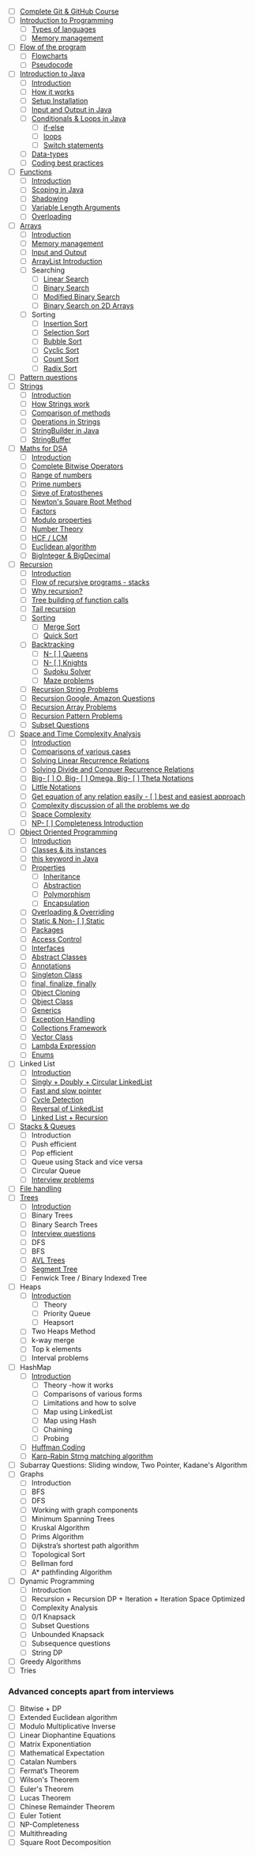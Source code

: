 - [ ] [Complete Git & GitHub Course](https://youtu.be/apGV9Kg7ics)
- [ ] [Introduction to Programming](https://youtu.be/wn49bJOYAZM)
    - [ ] [Types of languages](https://youtu.be/wn49bJOYAZM?t=171)
    - [ ] [Memory management](https://youtu.be/wn49bJOYAZM?t=1488)
- [ ] [Flow of the program](https://youtu.be/lhELGQAV4gg)
    - [ ] [Flowcharts](https://youtu.be/lhELGQAV4gg)
    - [ ] [Pseudocode](https://youtu.be/lhELGQAV4gg?t=715)
- [ ] [Introduction to Java](https://youtu.be/4EP8YzcN0hQ)
    - [ ] [Introduction](https://youtu.be/4EP8YzcN0hQ)
    - [ ] [How it works](https://youtu.be/4EP8YzcN0hQ?t=93)
    - [ ] [Setup Installation](https://youtu.be/4EP8YzcN0hQ?t=1486)
    - [ ] [Input and Output in Java](https://youtu.be/TAtrPoaJ7gc)
    - [ ] [Conditionals & Loops in Java](https://youtu.be/ldYLYRNaucM?t=88)
        - [ ] [if-else](https://youtu.be/ldYLYRNaucM?t=88)
        - [ ] [loops](https://youtu.be/ldYLYRNaucM?t=440)
        - [ ] [Switch statements](https://youtu.be/mA23x39DjbI)
    - [ ] [Data-types](https://youtu.be/TAtrPoaJ7gc?t=2800)
    - [ ] [Coding best practices](https://youtu.be/waGfV-IoOt8)
- [ ] [Functions](https://youtu.be/vvanI8NRlSI)
    - [ ] [Introduction](https://youtu.be/vvanI8NRlSI)
    - [ ] [Scoping in Java](https://youtu.be/vvanI8NRlSI?t=2801)
    - [ ] [Shadowing](https://youtu.be/vvanI8NRlSI?t=3584)
    - [ ] [Variable Length Arguments](https://youtu.be/vvanI8NRlSI?t=4013)
    - [ ]  [Overloading](https://youtu.be/vvanI8NRlSI?t=4327)
- [ ]  [Arrays](https://youtu.be/n60Dn0UsbEk)
    - [ ]  [Introduction](https://youtu.be/n60Dn0UsbEk)
    - [ ]  [Memory management](https://youtu.be/n60Dn0UsbEk?t=632)
    - [ ]  [Input and Output](https://youtu.be/n60Dn0UsbEk?t=1675)
    - [ ]  [ArrayList Introduction](https://youtu.be/n60Dn0UsbEk?t=4868)
    - [ ]  Searching
        - [ ]  [Linear Search](https://youtu.be/_HRA37X8N_Q)
        - [ ]  [Binary Search](https://youtu.be/f6UU7V3szVw)
        - [ ]  [Modified Binary Search](https://youtu.be/f6UU7V3szVw?t=2508)
        - [ ]  [Binary Search on 2D Arrays](https://www.youtube.com/watch?v=enI_KyGLYPo)
    - [ ]  Sorting
        - [ ]  [Insertion Sort](https://youtu.be/By_5-RRqVeE)
        - [ ]  [Selection Sort](https://youtu.be/Nd4SCCIHFWk)
        - [ ]  [Bubble Sort](https://youtu.be/F5MZyqRp_IM)
        - [ ]  [Cyclic Sort](https://youtu.be/JfinxytTYFQ)
        - [ ]  [Count Sort](https://youtu.be/FOo820lJV1Y)
        - [ ]  [Radix Sort](https://youtu.be/mLi6VQDqAOs)
- [ ]  [Pattern questions](https://youtu.be/lsOOs5J8ycw)
- [ ]  [Strings](https://www.youtube.com/watch?v=zL1DPZ0Ovlo)
    - [ ]  [Introduction](https://www.youtube.com/watch?v=zL1DPZ0Ovlo)
    - [ ]  [How Strings work](https://youtu.be/zL1DPZ0Ovlo?t=216)
    - [ ]  [Comparison of methods](https://youtu.be/zL1DPZ0Ovlo?t=977)
    - [ ]  [Operations in Strings](https://youtu.be/zL1DPZ0Ovlo?t=1681)
    - [ ]  [StringBuilder in Java](https://youtu.be/zL1DPZ0Ovlo?t=4199)
    - [ ]  [StringBuffer](https://www.youtube.com/watch?v=YFZai3fPUQI)
- [ ]  [Maths for DSA](https://youtu.be/fzip9Aml6og)
    - [ ]  [Introduction](https://youtu.be/fzip9Aml6og?t=20)
    - [ ]  [Complete Bitwise Operators](https://youtu.be/fzip9Aml6og?t=95)
    - [ ]  [Range of numbers](https://youtu.be/fzip9Aml6og?t=4169)
    - [ ]  [Prime numbers](https://youtu.be/lmSpZ0bjCyQ?t=57)
    - [ ]  [Sieve of Eratosthenes](https://youtu.be/lmSpZ0bjCyQ?t=850)
    - [ ]  [Newton's Square Root Method](https://youtu.be/lmSpZ0bjCyQ?t=1989)
    - [ ]  [Factors](https://youtu.be/lmSpZ0bjCyQ?t=3004)
    - [ ]  [Modulo properties](https://youtu.be/lmSpZ0bjCyQ?t=3980)
    - [ ]  [Number Theory](https://youtu.be/lmSpZ0bjCyQ?t=4405)
    - [ ]  [HCF / LCM](https://youtu.be/lmSpZ0bjCyQ?t=5110)
    - [ ]  [Euclidean algorithm](https://youtu.be/lmSpZ0bjCyQ?t=5520)
    - [ ]  [BigInteger & BigDecimal](https://www.youtube.com/watch?v=lHtoypC-4Ps)
- [ ]  [Recursion](https://www.youtube.com/playlist?list=PL9gnSGHSqcnp39cTyB1dTZ2pJ04Xmdrod)
    - [ ]  [Introduction](https://youtu.be/M2uO2nMT0Bk)
    - [ ]  [Flow of recursive programs - stacks](https://youtu.be/M2uO2nMT0Bk?t=2124)
    - [ ]  [Why recursion?](https://youtu.be/M2uO2nMT0Bk?t=2708)
    - [ ]  [Tree building of function calls](https://youtu.be/M2uO2nMT0Bk?t=3033)
    - [ ]  [Tail recursion](https://youtu.be/M2uO2nMT0Bk?t=4308)
    - [ ]  [Sorting](https://www.youtube.com/playlist?list=PL9gnSGHSqcnq-9CXLt9DsInytRMLoyZQ_)
        - [ ]  [Merge Sort](https://youtu.be/iKGAgWdgoRk)
        - [ ]  [Quick Sort](https://www.youtube.com/watch?v=Z8svOqamag8&list=PL9gnSGHSqcnr_DxHsP7AW9ftq0AtAyYqJ&index=27)
    - [ ]  [Backtracking](https://youtu.be/zg5v2rlV1tM)
        - [ ]  [N- [ ] Queens](https://youtu.be/nC1rbW2YSz0)
        - [ ]  [N- [ ] Knights](https://youtu.be/nC1rbW2YSz0?t=2342)
        - [ ]  [Sudoku Solver](https://youtu.be/nC1rbW2YSz0?t=3190)
        - [ ]  [Maze problems](https://www.youtube.com/watch?v=zg5v2rlV1tM)
    - [ ]  [Recursion String Problems](https://youtu.be/gdifkIwCJyg)
    - [ ]  [Recursion Google, Amazon Questions](https://youtu.be/9ByWqPzfXDU)
    - [ ]  [Recursion Array Problems](https://youtu.be/sTdiMLom00U)
    - [ ]  [Recursion Pattern Problems](https://youtu.be/ymgnIIclCF0)
    - [ ]  [Subset Questions](https://youtu.be/9ByWqPzfXDU)
- [ ]  [Space and Time Complexity Analysis](https://youtu.be/mV3wrLBbuuE)
    - [ ]  [Introduction](https://youtu.be/mV3wrLBbuuE)
    - [ ]  [Comparisons of various cases](https://youtu.be/mV3wrLBbuuE?t=1039)
    - [ ]  [Solving Linear Recurrence Relations](https://youtu.be/mV3wrLBbuuE?t=6252)
    - [ ]  [Solving Divide and Conquer Recurrence Relations](https://youtu.be/mV3wrLBbuuE?t=4609)
    - [ ]  [Big- [ ] O, Big- [ ] Omega, Big- [ ] Theta Notations](https://youtu.be/mV3wrLBbuuE?t=2271)
    - [ ]  [Little Notations](https://youtu.be/mV3wrLBbuuE?t=2960)
    - [ ]  [Get equation of any relation easily - [ ]  best and easiest approach](https://youtu.be/mV3wrLBbuuE?t=8189)
    - [ ]  [Complexity discussion of all the problems we do](https://youtu.be/mV3wrLBbuuE?t=3866)
    - [ ]  [Space Complexity](https://youtu.be/mV3wrLBbuuE?t=3330)
    - [ ]  [NP- [ ] Completeness Introduction](https://youtu.be/mV3wrLBbuuE?t=8695)
- [ ]  [Object Oriented Programming](https://www.youtube.com/playlist?list=PL9gnSGHSqcno1G3XjUbwzXHL8_EttOuKk)
    - [ ]  [Introduction](https://www.youtube.com/watch?v=BSVKUk58K6U)
    - [ ]  [Classes & its instances](https://youtu.be/BSVKUk58K6U?t=467)
    - [ ]  [this keyword in Java](https://youtu.be/BSVKUk58K6U?t=3380)
    - [ ]  [Properties](https://www.youtube.com/watch?v=46T2wD3IuhM)
        - [ ]  [Inheritance](https://youtu.be/46T2wD3IuhM?t=146)
        - [ ]  [Abstraction](https://youtu.be/46T2wD3IuhM?t=7102)
        - [ ]  [Polymorphism](https://youtu.be/46T2wD3IuhM?t=4226)
        - [ ]  [Encapsulation](https://youtu.be/46T2wD3IuhM?t=7022)
    - [ ]  [Overloading & Overriding](https://youtu.be/46T2wD3IuhM?t=4834)
    - [ ]  [Static & Non- [ ] Static](https://youtu.be/_Ya6CN13t8k?t=1137)
    - [ ]  [Packages](https://youtu.be/_Ya6CN13t8k?t=182)
    - [ ]  [Access Control](https://youtu.be/W145DXs8fFg)
    - [ ]  [Interfaces](https://youtu.be/rgHZa7-Dibg?t=1510)
    - [ ]  [Abstract Classes](https://youtu.be/rgHZa7-Dibg?t=68)
    - [ ]  [Annotations](https://youtu.be/rgHZa7-Dibg?t=3438)
    - [ ]  [Singleton Class](https://youtu.be/_Ya6CN13t8k?t=4240) 
    - [ ]  [final, finalize, finally](https://youtu.be/46T2wD3IuhM?t=6317)
    - [ ]  [Object Cloning](https://youtu.be/OY2lPr8h93U?t=4352)
    - [ ]  [Object Class](https://youtu.be/W145DXs8fFg?t=1943)
    - [ ]  [Generics](https://www.youtube.com/watch?v=OY2lPr8h93U)
    - [ ]  [Exception Handling](https://youtu.be/OY2lPr8h93U?t=3405)
    - [ ]  [Collections Framework](https://youtu.be/9ogGan-R1pc?t=49)
    - [ ]  [Vector Class](https://youtu.be/9ogGan-R1pc?t=668)
    - [ ]  [Lambda Expression](https://youtu.be/OY2lPr8h93U?t=2894) 
    - [ ]  [Enums](https://youtu.be/9ogGan-R1pc?t=909)
- [ ]  Linked List
    - [ ]  [Introduction](https://youtu.be/58YbpRDc4yw)
    - [ ]  [Singly + Doubly + Circular LinkedList](https://youtu.be/58YbpRDc4yw)
    - [ ]  [Fast and slow pointer](https://youtu.be/70tx7KcMROc)
    - [ ]  [Cycle Detection](https://youtu.be/70tx7KcMROc)
    - [ ]  [Reversal of LinkedList](https://youtu.be/70tx7KcMROc)
    - [ ]  [Linked List + Recursion](https://youtu.be/70tx7KcMROc)
- [ ]  [Stacks & Queues](https://www.youtube.com/watch?v=rHQI4mrJ3cg)
    - [ ]  Introduction
    - [ ]  Push efficient
    - [ ]  Pop efficient
    - [ ]  Queue using Stack and vice versa
    - [ ]  Circular Queue
    - [ ]  [Interview problems](https://www.youtube.com/watch?v=S9LUYztYLu4)
- [ ]  [File handling](https://www.youtube.com/watch?v=b35mlSPOlJg)
- [ ]  [Trees](https://www.youtube.com/playlist?list=PL9gnSGHSqcnqfctdbCQKaw5oZ9Up2cmsq)
    - [ ]  [Introduction](https://www.youtube.com/watch?v=4s1Tcvm00pA)
      - [ ]  Binary Trees
      - [ ]  Binary Search Trees
    - [ ]  [Interview questions](https://www.youtube.com/watch?v=9D-vP-jcc-Y)
      - [ ]  DFS
      - [ ]  BFS
    - [ ]  [AVL Trees](https://www.youtube.com/watch?v=CVA85JuJEn0)
    - [ ]  [Segment Tree](https://www.youtube.com/watch?v=ciHThtTVNto)
    - [ ]  Fenwick Tree / Binary Indexed Tree
- [ ]  Heaps
    - [ ]  [Introduction](https://youtu.be/Qf-TDPr0nYw)
        - [ ]  Theory
        - [ ]  Priority Queue
        - [ ]  Heapsort
    - [ ]  Two Heaps Method
    - [ ]  k-way merge
    - [ ]  Top k elements
    - [ ]  Interval problems
- [ ]  HashMap
    - [ ]  [Introduction](https://youtu.be/XLbvmMz8Fr8)
        - [ ]  Theory -how it works
        - [ ]  Comparisons of various forms
        - [ ]  Limitations and how to solve
        - [ ]  Map using LinkedList
        - [ ]  Map using Hash
        - [ ]  Chaining
        - [ ]  Probing
    - [ ]  [Huffman Coding](https://youtu.be/XLfgeaYHinM)
    - [ ]  [Karp-Rabin Strng matching algorithm](https://youtu.be/swciWFPq3NE)
- [ ]  Subarray Questions: Sliding window, Two Pointer, Kadane's Algorithm
- [ ]  Graphs
    - [ ]  Introduction
    - [ ]  BFS
    - [ ]  DFS
    - [ ]  Working with graph components
    - [ ]  Minimum Spanning Trees
    - [ ]  Kruskal Algorithm
    - [ ]  Prims Algorithm
    - [ ]  Dijkstra’s shortest path algorithm
    - [ ]  Topological Sort
    - [ ]  Bellman ford
    - [ ]  A* pathfinding Algorithm
- [ ]  Dynamic Programming
    - [ ]  Introduction
    - [ ]  Recursion + Recursion DP + Iteration + Iteration Space Optimized
    - [ ]  Complexity Analysis
    - [ ]  0/1 Knapsack
    - [ ]  Subset Questions
    - [ ]  Unbounded Knapsack
    - [ ]  Subsequence questions
    - [ ]  String DP
- [ ]  Greedy Algorithms
- [ ]  Tries

### Advanced concepts apart from interviews 
- [ ]  Bitwise + DP
- [ ]  Extended Euclidean algorithm
- [ ]  Modulo Multiplicative Inverse
- [ ]  Linear Diophantine Equations
- [ ]  Matrix Exponentiation
- [ ]  Mathematical Expectation
- [ ]  Catalan Numbers
- [ ]  Fermat’s Theorem
- [ ]  Wilson's Theorem
- [ ]  Euler's Theorem
- [ ]  Lucas Theorem
- [ ]  Chinese Remainder Theorem
- [ ]  Euler Totient
- [ ]  NP-Completeness
- [ ]  Multithreading
- [ ]  Square Root Decomposition
